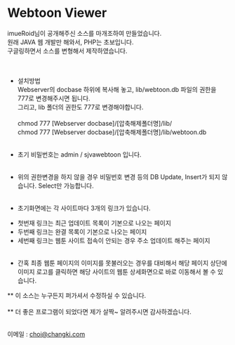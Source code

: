 # Webtoon Viewer

imueRoid님이 공개해주신 소스를 마개조하여 만들었습니다.<br>
원래 JAVA 웹 개발만 해와서, PHP는 초보입니다.<br>
구글링하면서 소스를 변형해서 제작하였습니다.<br>
<br><br>

* 설치방법<br>
Webserver의 docbase 하위에 복사해 놓고, lib/webtoon.db 파일의 권한을 777로 변경해주시면 됩니다.<br>
그리고, lib 폴더의 권한도 777로 변경해야합니다.<br><br>
chmod 777 [Webserver docbase]/[압축해제폴더명]/lib/<br>
chmod 777 [Webserver docbase]/[압축해제폴더명]/lib/webtoon.db<br><br>

* 초기 비밀번호는 admin / sjvawebtoon 입니다.<br><br>

* 위의 권한변경을 하지 않을 경우 비밀번호 변경 등의 DB Update, Insert가 되지 않습니다. Select만 가능합니다.<br><br>

* 초기화면에는 각 사이트마다 3개의 링크가 있습니다.<br>
- 첫번재 링크는 최근 업데이트 목록이 기본으로 나오는 페이지<br>
- 두번째 링크는 완결 목록이 기본으로 나오는 페이지<br>
- 세번째 링크는 웹툰 사이트 접속이 안되는 경우 주소 업데이트 해주는 페이지<br><br>

* 간혹 최종 웹툰 페이지의 이미지를 못불러오는 경우를 대비해서 해당 페이지 상단에 이미지 로고를 클릭하면 해당 사이트의 웹툰 상세화면으로 바로 이동해서 볼 수 있습니다.<br>

** 이 소스는 누구든지 퍼가셔서 수정하실 수 있습니다.<br><br>
** 더 좋은 프로그램이 되었다면 제가 살짝~ 알려주시면 감사하겠습니다.<br><br>

이메일 : <a href="mailto:choi@changki.com" class="mail">choi@changki.com</a><br><br>
